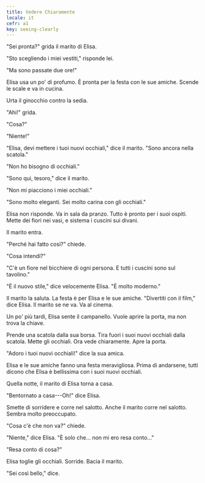 ```yaml
---
title: Vedere Chiaramente
locale: it
cefr: a1
key: seeing-clearly
---
```


"Sei pronta?" grida il marito di Elisa.

"Sto scegliendo i miei vestiti," risponde lei.

"Ma sono passate due ore!"

Elisa usa un po' di profumo. È pronta per la festa con le sue amiche. Scende le scale e va in cucina.

Urta il ginocchio contro la sedia.

"Ahi!" grida.

"Cosa?"

"Niente!"

"Elisa, devi mettere i tuoi nuovi occhiali," dice il marito. "Sono ancora nella scatola."

"Non ho bisogno di occhiali."

"Sono qui, tesoro," dice il marito.

"Non mi piacciono i miei occhiali."

"Sono molto eleganti. Sei molto carina con gli occhiali."

Elisa non risponde. Va in sala da pranzo. Tutto è pronto per i suoi ospiti. Mette dei fiori nei vasi, e sistema i cuscini sui divani.

Il marito entra.

"Perché hai fatto così?" chiede.

"Cosa intendi?"

"C'è un fiore nel bicchiere di ogni persona. E tutti i cuscini sono sul tavolino."

"È il nuovo stile," dice velocemente Elisa. "È molto moderno."

Il marito la saluta. La festa è per Elisa e le sue amiche. "Divertiti con il film," dice Elisa. Il marito se ne va. Va al cinema.

Un po' più tardi, Elisa sente il campanello. Vuole aprire la porta, ma non trova la chiave.

Prende una scatola dalla sua borsa. Tira fuori i suoi nuovi occhiali dalla scatola. Mette gli occhiali. Ora vede chiaramente. Apre la porta.

"Adoro i tuoi nuovi occhiali!" dice la sua amica.

Elisa e le sue amiche fanno una festa meravigliosa. Prima di andarsene, tutti dicono che Elisa è bellissima con i suoi nuovi occhiali.

Quella notte, il marito di Elisa torna a casa.

"Bentornato a casa---Oh!" dice Elisa.

Smette di sorridere e corre nel salotto. Anche il marito corre nel salotto. Sembra molto preoccupato.

"Cosa c'è che non va?" chiede.

"Niente," dice Elisa. "È solo che... non mi ero resa conto..."

"Resa conto di cosa?"

Elisa toglie gli occhiali. Sorride. Bacia il marito.

"Sei così bello," dice.